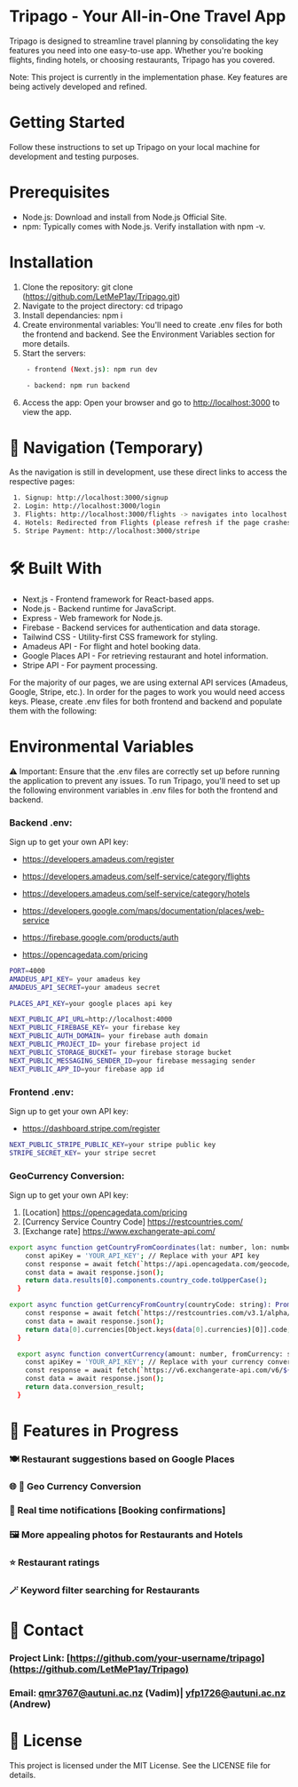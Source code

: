 # Tripago - Your All-in-One Travel App

Tripago is designed to streamline travel planning by consolidating the key features you need into one easy-to-use app. Whether you're booking flights, finding hotels, or choosing restaurants, Tripago has you covered.

Note: This project is currently in the implementation phase. Key features are being actively developed and refined.

# Getting Started
Follow these instructions to set up Tripago on your local machine for development and testing purposes.

# Prerequisites
 - Node.js: Download and install from Node.js Official Site.
 - npm: Typically comes with Node.js. Verify installation with npm -v.

# Installation
1. Clone the repository: git clone (https://github.com/LetMeP1ay/Tripago.git)
2. Navigate to the project directory: cd tripago
3. Install dependancies: npm i
4. Create environmental variables: You'll need to create .env files for both the frontend and backend. See the Environment Variables section for more details.
5. Start the servers:
   ```bash
    - frontend (Next.js): npm run dev
   ```
   ```bash
    - backend: npm run backend
   ```
7. Access the app: Open your browser and go to [http://localhost:3000](http://localhost:3000) to view the app.

# :link: Navigation (Temporary)
As the navigation is still in development, use these direct links to access the respective pages:
```bash
 1. Signup: http://localhost:3000/signup
 2. Login: http://localhost:3000/login
 3. Flights: http://localhost:3000/flights -> navigates into localhost:3000/hotels with specific data passed in the link
 4. Hotels: Redirected from Flights (please refresh if the page crashes)
 5. Stripe Payment: http://localhost:3000/stripe
```
# :hammer_and_wrench: Built With
 - Next.js - Frontend framework for React-based apps.
 - Node.js - Backend runtime for JavaScript.
 - Express - Web framework for Node.js.
 - Firebase - Backend services for authentication and data storage.
 - Tailwind CSS - Utility-first CSS framework for styling.
 - Amadeus API - For flight and hotel booking data.
 - Google Places API - For retrieving restaurant and hotel information.
 - Stripe API - For payment processing.

For the majority of our pages, we are using external API services (Amadeus, Google, Stripe, etc.). In order for the pages to work you would need access keys. Please, create .env files
for both frontend and backend and populate them with the following:


# Environmental Variables
⚠️ Important: Ensure that the .env files are correctly set up before running the application to prevent any issues.
To run Tripago, you'll need to set up the following environment variables in .env files for both the frontend and backend.

### Backend .env:
Sign up to get your own API key: 
 - https://developers.amadeus.com/register 
 - https://developers.amadeus.com/self-service/category/flights 
 - https://developers.amadeus.com/self-service/category/hotels

 - https://developers.google.com/maps/documentation/places/web-service

 - https://firebase.google.com/products/auth 

 - https://opencagedata.com/pricing
```bash
PORT=4000
AMADEUS_API_KEY= your amadeus key
AMADEUS_API_SECRET=your amadeus secret

PLACES_API_KEY=your google places api key

NEXT_PUBLIC_API_URL=http://localhost:4000
NEXT_PUBLIC_FIREBASE_KEY= your firebase key
NEXT_PUBLIC_AUTH_DOMAIN= your firebase auth domain
NEXT_PUBLIC_PROJECT_ID= your firebase project id
NEXT_PUBLIC_STORAGE_BUCKET= your firebase storage bucket
NEXT_PUBLIC_MESSAGING_SENDER_ID=your firebase messaging sender
NEXT_PUBLIC_APP_ID=your firebase app id
```

### Frontend .env:
Sign up to get your own API key:
 - https://dashboard.stripe.com/register 
```bash
NEXT_PUBLIC_STRIPE_PUBLIC_KEY=your stripe public key
STRIPE_SECRET_KEY= your stripe secret
```
### GeoCurrency Conversion:
Sign up to get your own API key:
1. [Location] https://opencagedata.com/pricing
2. [Currency Service Country Code] https://restcountries.com/
3. [Exchange rate] https://www.exchangerate-api.com/ 

```bash
export async function getCountryFromCoordinates(lat: number, lon: number): Promise<string> {
    const apiKey = 'YOUR_API_KEY'; // Replace with your API key
    const response = await fetch(`https://api.opencagedata.com/geocode/v1/json?q=${lat}+${lon}&key=${apiKey}`);
    const data = await response.json();
    return data.results[0].components.country_code.toUpperCase();
  }
```
```bash
export async function getCurrencyFromCountry(countryCode: string): Promise<string> {
    const response = await fetch(`https://restcountries.com/v3.1/alpha/${countryCode}`);
    const data = await response.json();
    return data[0].currencies[Object.keys(data[0].currencies)[0]].code;
  }
```
```bash
  export async function convertCurrency(amount: number, fromCurrency: string, toCurrency: string): Promise<number> {
    const apiKey = 'YOUR_API_KEY'; // Replace with your currency conversion API key
    const response = await fetch(`https://v6.exchangerate-api.com/v6/${apiKey}/pair/${fromCurrency}/${toCurrency}/${amount}`);
    const data = await response.json();
    return data.conversion_result;
  }
```

# 🚧 Features in Progress
### 🍽️ Restaurant suggestions based on Google Places 
### 🌐 💸 Geo Currency Conversion   
### :rotating_light: Real time notifications [Booking confirmations]
### 🖼️ More appealing photos for Restaurants and Hotels
### ⭐ Restaurant ratings
### 🪄 Keyword filter searching for Restaurants


# 📧 Contact
### Project Link: [https://github.com/your-username/tripago](https://github.com/LetMeP1ay/Tripago)
### Email: qmr3767@autuni.ac.nz (Vadim)| yfp1726@autuni.ac.nz (Andrew)

# 📄 License
This project is licensed under the MIT License. See the LICENSE file for details.
